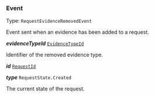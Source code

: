 

### Event

Type: `RequestEvidenceRemovedEvent`

Event sent when an evidence has been added to a request.

  
<article>

***evidenceTypeId*** [`EvidenceTypeId`](/docs/model--page#evidencetypeid) 

Identifier of the removed evidence type.

</article>
<article>

***id*** [`RequestId`](#requestid) 

</article>
<article>

***type*** `RequestState.Created` 

The current state of the request.

</article>


